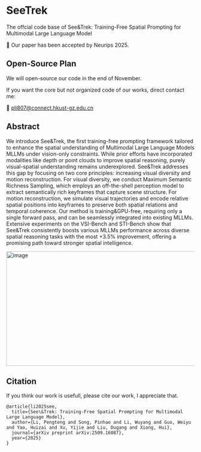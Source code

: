 # SeeTrek
The offcial code base of See&Trek: Training-Free Spatial Prompting for Multimodal Large Language Model

🚀 Our paper has been accepted by Neurips 2025.

## Open-Source Plan 
We will open-source our code in the end of November.  

If you want the core but not organized code of our works, direct contact me: 

📧 pli807@connect.hkust-gz.edu.cn

## Abstract
We introduce See\&Trek, the first training-free prompting framework tailored to enhance the spatial understanding of Multimodal Large Language Models MLLMs under vision-only constraints. While prior efforts have incorporated modalities like depth or point clouds to improve spatial reasoning, purely visual-spatial understanding remains underexplored. See\&Trek addresses this gap by focusing on two core principles: increasing visual diversity and motion reconstruction. For visual diversity, we conduct Maximum Semantic Richness Sampling, which employs an off-the-shell perception model to extract semantically rich keyframes that capture scene structure. For motion reconstruction, we simulate visual trajectories and encode relative spatial positions into keyframes to preserve both spatial relations and temporal coherence. Our method is training\&GPU-free, requiring only a single forward pass, and can be seamlessly integrated into existing MLLMs. Extensive experiments on the VSI-Bench and STI-Bench show that See\&Trek consistently boosts various MLLMs performance across diverse spatial reasoning tasks with the most +3.5\% improvement, offering a promising path toward stronger spatial intelligence.

<img width="986" height="306" alt="image" src="https://github.com/user-attachments/assets/7e3cc84c-63fc-4ee0-9158-62daa887c40b" />

## Citation

If you think our work is usefull, please cite our work, I appreciate that. 

```
@article{li2025see,
  title={See\&Trek: Training-Free Spatial Prompting for Multimodal Large Language Model},
  author={Li, Pengteng and Song, Pinhao and Li, Wuyang and Guo, Weiyu and Yao, Huizai and Xu, Yijie and Liu, Dugang and Xiong, Hui},
  journal={arXiv preprint arXiv:2509.16087},
  year={2025}
}
```
